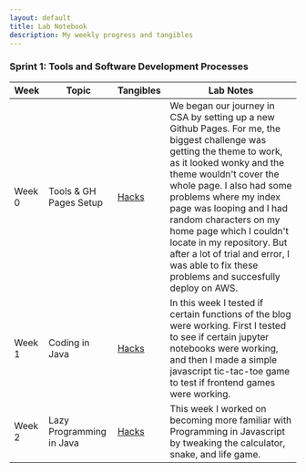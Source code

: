 ```yaml
---
layout: default
title: Lab Notebook
description: My weekly progress and tangibles
---
```


### Sprint 1: Tools and Software Development Processes

| Week | Topic | Tangibles | Lab Notes |
|----------|----------|----------|----------|
| Week 0 | Tools & GH Pages Setup | [Hacks](https://github.com/AniCricKet/musical-guacamole/issues/1) | We began our journey in CSA by setting up a new Github Pages. For me, the biggest challenge was getting the theme to work, as it looked wonky and the theme wouldn't cover the whole page. I also had some problems where my index page was looping and I had random characters on my home page which I couldn't locate in my repository. But after a lot of trial and error, I was able to fix these problems and succesfully deploy on AWS.|
| Week 1 | Coding in Java | [Hacks](https://github.com/AniCricKet/musical-guacamole/issues/1) | In this week I tested if certain functions of the blog were working. First I tested to see if certain jupyter notebooks were working, and then I made a simple javascript tic-tac-toe game to test if frontend games were working. |
| Week 2 | Lazy Programming in Java | [Hacks]() | This week I worked on becoming more familiar with Programming in Javascript by tweaking the calculator, snake, and life game.  |


<!-- | Week x | Topic goes here | [Hacks]() | Yet to come! | -->